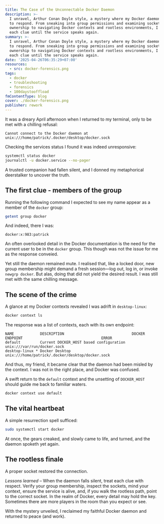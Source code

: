 ```yaml
---
title: The Case of the Unconnectable Docker Daemon
description: >-
  I unravel, Arthur Conan Doyle style, a mystery where my Docker daemon refuses
  to respond. From sneaking into group permissions and examining socket
  ownership to navigating Docker contexts and rootless environments, I follow
  each clue until the service speaks again.
summary: >-
  I unravel, Arthur Conan Doyle style, a mystery where my Docker daemon refuses
  to respond. From sneaking into group permissions and examining socket
  ownership to navigating Docker contexts and rootless environments, I follow
  each clue until the service speaks again.
date: '2025-04-26T06:35:29+07:00'
resources:
  - src: docker-forensics.png
tags:
  - docker
  - troubleshooting
  - forensics
  - 100daystooffload
fmContentType: blog
cover: ./docker-forensics.png
publisher: rework
---
```


It was a dreary April afternoon when I returned to my terminal, only to be met with a chilling refusal:

```plaintext
Cannot connect to the Docker daemon at unix:///home/patrick/.docker/desktop/docker.sock
```

Checking the services status I found it was indeed unresponsive:

```bash
systemctl status docker
journalctl -u docker.service --no-pager
```

A trusted companion had fallen silent, and I donned my metaphorical deerstalker to uncover the truth.

## The first clue - members of the group

Running the following command I expected to see my name appear as a member of the `docker` group:

```bash
getent group docker
```

And indeed, there I was:

```plaintext
docker:x:983:patrick
```

An often overlooked detail in the Docker documentation is the need for the current user to be in the `docker` group. This though was not the issue for me as the response conveied.

Yet still the daemon remained mute. I realised that, like a locked door, new group membership might demand a fresh session—log out, log in, or invoke `newgrp docker`. But alas, doing that did not yield the desired result. I was still met with the same chilling message.

## The scene of the crime

A glance at my Docker contexts revealed I was adrift in `desktop-linux`:

```bash
docker context ls
```

The response was a list of contexts, each with its own endpoint:

```plaintext
NAME            DESCRIPTION                               DOCKER ENDPOINT                                    ERROR
default         Current DOCKER_HOST based configuration   unix:///var/run/docker.sock                        
desktop-linux * Docker Desktop                            unix:///home/patrick/.docker/desktop/docker.sock   
```

And thus, my friend, it became clear that the daemon had been misled by the context. I was not in the right place, and Docker was confused.

A swift return to the `default` context and the unsetting of `DOCKER_HOST` should guide me back to familiar waters.

```bash
docker context use default
```

## The vital heartbeat

A simple resurrection spell sufficed:

```bash
sudo systemctl start docker
```

At once, the gears creaked, and slowly came to life, and turned, and the daemon spoketh yet again.

## The rootless finale

A proper socket restored the connection.

*Lessons learned* – When the daemon falls silent, treat each clue with respect. Verify your group membership, inspect the sockets, mind your context, ensure the service is alive, and, if you walk the rootless path, point to the correct socket. In the realm of Docker, every detail may hold the key. Sometimes there are more players in the room than you expect or see.

With the mystery unveiled, I reclaimed my faithful Docker daemon and returned to peace (and work).
